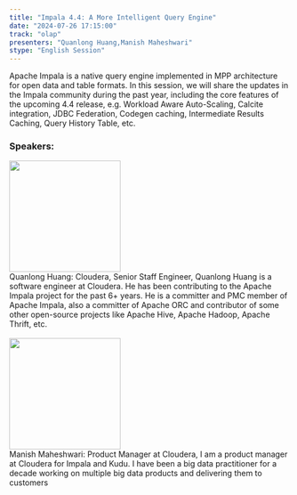 ```yaml
---
title: "Impala 4.4: A More Intelligent Query Engine"
date: "2024-07-26 17:15:00" 
track: "olap"
presenters: "Quanlong Huang,Manish Maheshwari"
stype: "English Session"
---
```

Apache Impala is a native query engine implemented in MPP architecture for open data and table formats. In this session, we will share the updates in the Impala community during the past year, including the core features of the upcoming 4.4 release, e.g. Workload Aware Auto-Scaling,  Calcite integration, JDBC Federation, Codegen caching, Intermediate Results Caching, Query History Table, etc.
 ### Speakers: 
 <img src="https://sessionize.com/image/398d-400o400o1-S5epraDQAwGwUV91W9Pq4n.jpg" width="200" /><br>Quanlong Huang: Cloudera, Senior Staff Engineer, Quanlong Huang is a software engineer at Cloudera. He has been contributing to the Apache Impala project for the past 6+ years. He is a committer and PMC member of Apache Impala, also a committer of Apache ORC and contributor of some other open-source projects like Apache Hive, Apache Hadoop, Apache Thrift, etc.
 <br><br><img src="https://sessionize.com/image/b2b3-400o400o1-RHWGi1sGqDPTiKBnyWx3U6.jpg" width="200" /><br>Manish Maheshwari:  Product Manager at Cloudera, I am a product manager at Cloudera for Impala and Kudu. I have been a big data practitioner for a decade working on multiple big data products and delivering them to customers  
 <br><br>